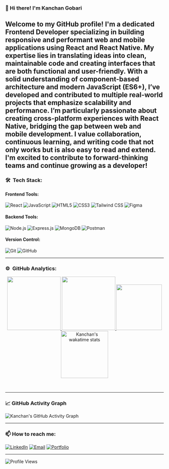 ### 👋 Hi there! I'm Kanchan Gobari

Welcome to my GitHub profile! I'm a dedicated Frontend Developer specializing in building responsive and performant web and mobile applications using React and React Native. My expertise lies in translating ideas into clean, maintainable code and creating interfaces that are both functional and user-friendly. With a solid understanding of component-based architecture and modern JavaScript (ES6+), I’ve developed and contributed to multiple real-world projects that emphasize scalability and performance. I’m particularly passionate about creating cross-platform experiences with React Native, bridging the gap between web and mobile development. I value collaboration, continuous learning, and writing code that not only works but is also easy to read and extend. I'm excited to contribute to forward-thinking teams and continue growing as a developer!
---

### 🛠️ &nbsp;Tech Stack:
#### Frontend Tools:
![React](https://img.shields.io/badge/React-61DAFB?style=for-the-badge&logo=react&logoColor=white)
![JavaScript](https://img.shields.io/badge/JavaScript-F7DF1E?style=for-the-badge&logo=javascript&logoColor=black)
![HTML5](https://img.shields.io/badge/HTML5-E34F26?style=for-the-badge&logo=html5&logoColor=white)
![CSS3](https://img.shields.io/badge/CSS3-1572B6?style=for-the-badge&logo=css3&logoColor=white)
![Tailwind CSS](https://img.shields.io/badge/TailwindCSS-38B2AC?style=for-the-badge&logo=tailwind-css&logoColor=white)
![Figma](https://img.shields.io/badge/Figma-F24E1E?style=for-the-badge&logo=figma&logoColor=white)

#### Backend Tools:
![Node.js](https://img.shields.io/badge/Node.js-339933?style=for-the-badge&logo=node.js&logoColor=white)
![Express.js](https://img.shields.io/badge/Express.js-000000?style=for-the-badge&logo=express&logoColor=white)
![MongoDB](https://img.shields.io/badge/MongoDB-4EA94B?style=for-the-badge&logo=mongodb&logoColor=white)
![Postman](https://img.shields.io/badge/Postman-FF6C37?style=for-the-badge&logo=postman&logoColor=white)

#### Version Control:
![Git](https://img.shields.io/badge/Git-F05032?style=for-the-badge&logo=git&logoColor=white)
![GitHub](https://img.shields.io/badge/GitHub-181717?style=for-the-badge&logo=github&logoColor=white)

---

### ⚙️ &nbsp;GitHub Analytics:
<p align="center">
  <a href="https://github.com/kanchan0508">
    <img height="170em" src="https://github-readme-stats-eight-theta.vercel.app/api?username=kanchan0508&show_icons=true&theme=algolia&include_all_commits=true&count_private=true"/>
    <img height="170em" src="https://github-readme-stats-eight-theta.vercel.app/api/top-langs/?username=kanchan0508&layout=compact&langs_count=8&theme=algolia"/>
  </a>
  <a href="https://github.com/kanchan0508">
    <img height="145em" src="https://github-readme-streak-stats.herokuapp.com/?user=kanchan0508&theme=algolia&date_format=M%20j%5B%2C%20Y%5D&ring=ff3068&fire=ff3068&sideNums=ff3068"/>
    <img height="150em" src="https://github-readme-stats.vercel.app/api/wakatime?username=@kanchan0508&count_private=true&theme=algolia&v=2" alt="Kanchan's wakatime stats">
  </a>
</p><br>

---

### 📈 GitHub Activity Graph
![Kanchan's GitHub Activity Graph](https://github-readme-activity-graph.vercel.app/graph?username=kanchan0508&theme=react-dark)

---

### 📫 How to reach me:
[![LinkedIn](https://img.shields.io/badge/LinkedIn-kanchan0508-blue?style=flat&logo=linkedin)](https://www.linkedin.com/in/kanchan-gobari-6173b0247)
[![Email](https://img.shields.io/badge/Email-gobarikanchan53@gmail.com-red?style=flat&logo=gmail&logoColor=white)](mailto:gobarikanchan53@gmail.com)
[![Portfolio](https://img.shields.io/badge/Portfolio-Visit--Now-brightgreen?style=flat&logo=internetexplorer)](https://my-portfolio-nine-rosy-22.vercel.app/)

---

![Profile Views](https://komarev.com/ghpvc/?username=kanchan0508&style=flat-square)
